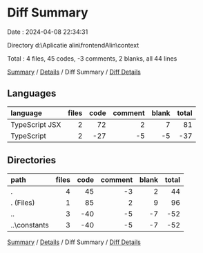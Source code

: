 # Diff Summary

Date : 2024-04-08 22:34:31

Directory d:\\Aplicatie alin\\frontendAlin\\context

Total : 4 files,  45 codes, -3 comments, 2 blanks, all 44 lines

[Summary](results.md) / [Details](details.md) / Diff Summary / [Diff Details](diff-details.md)

## Languages
| language | files | code | comment | blank | total |
| :--- | ---: | ---: | ---: | ---: | ---: |
| TypeScript JSX | 2 | 72 | 2 | 7 | 81 |
| TypeScript | 2 | -27 | -5 | -5 | -37 |

## Directories
| path | files | code | comment | blank | total |
| :--- | ---: | ---: | ---: | ---: | ---: |
| . | 4 | 45 | -3 | 2 | 44 |
| . (Files) | 1 | 85 | 2 | 9 | 96 |
| .. | 3 | -40 | -5 | -7 | -52 |
| ..\\constants | 3 | -40 | -5 | -7 | -52 |

[Summary](results.md) / [Details](details.md) / Diff Summary / [Diff Details](diff-details.md)